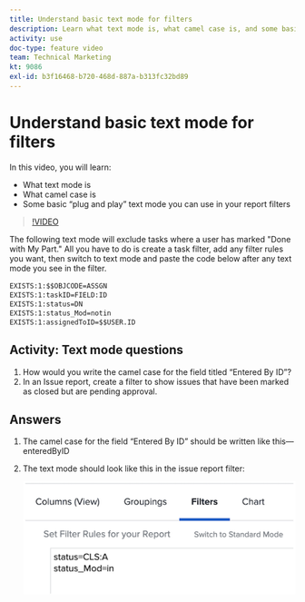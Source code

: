```yaml
---
title: Understand basic text mode for filters
description: Learn what text mode is, what camel case is, and some basic “plug and play” text mode you can use in your report filters in [!DNL Adobe Workfront].
activity: use
doc-type: feature video
team: Technical Marketing
kt: 9086
exl-id: b3f16468-b720-468d-887a-b313fc32bd89
---
```

# Understand basic text mode for filters

In this video, you will learn:

* What text mode is 
* What camel case is 
* Some basic “plug and play” text mode you can use in your report filters 

>[!VIDEO](https://video.tv.adobe.com/v/336820/?quality=12)

The following text mode will exclude tasks where a user has marked "Done with My Part." All you have to do is create a task filter, add any filter rules you want, then switch to text mode and paste the code below after any text mode you see in the filter.

```
EXISTS:1:$$OBJCODE=ASSGN  
EXISTS:1:taskID=FIELD:ID  
EXISTS:1:status=DN  
EXISTS:1:status_Mod=notin  
EXISTS:1:assignedToID=$$USER.ID 
```

## Activity: Text mode questions

1. How would you write the camel case for the field titled “Entered By ID”? 
1. In an Issue report, create a filter to show issues that have been marked as closed but are pending approval. 

## Answers 

1. The camel case for the field “Entered By ID” should be written like this—enteredByID 
1. The text mode should look like this in the issue report filter: 

   ![An image of the screen to create a new filter in text mode](assets/btm-answer.png)
